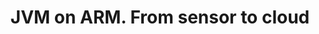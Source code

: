 ---
categories:
- bkk19
description: A variety of Java virtual machines on ARM have been around for a long
  time. Nowadays, OpenJDK makes it easy and secure to receive and process data at
  all stages. Using modern expressive language Kotlin and Docker containers, we will
  program a simple, but secure gateway that controls a sensor. Well demonstrate further
  data processing in the cloud as BigData and then visualization for end user using
  JavaFX. We will discuss additional features such as deployment and provisioning
  and also how the new release model of the Java platform is connected to security.
image:
  featured: 'true'
  path: /assets/images/featured-images/bkk19/BKK19-203.png
session_attendee_num: '6'
session_id: BKK19-203
session_room: Session Room 2 (Lotus 3-4)
session_slot:
  end_time: '2019-04-02 08:55:00'
  start_time: '2019-04-02 08:30:00'
session_speakers:
- speaker_bio: Dmitry is a performance engineer at Bellsoft, the company which released
    and supports Liberica -- a verified binary distribution of OpenJDK. Dmitry started
    working on Hotspot JVM in Oracle. Currently he optimizes OpenJDK for ARM64. Previous
    experience with Java showed that the most interesting problems in applications
    get their solutions in the base platform.<br>In Java 11 release there are numerous
    improvements in AArch64 port implemented by the company under JEP 315.
  speaker_company: ''
  speaker_image: /assets/images/speakers/bkk19/dmitry-chuyko.jpg
  speaker_location: ''
  speaker_name: Dmitry Chuyko
  speaker_position: Performance Architect
  speaker_username: dmitry.chuyko
session_track: IoT Fog/Gateway/Edge Computing
tag: session
tags:
- Tools
- IoT Fog/Gateway/Edge Computing
title: JVM on ARM. From sensor to cloud
---